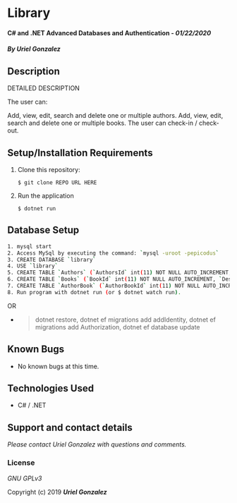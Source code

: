 # Library

####  C# and .NET Advanced Databases and Authentication - _01/22/2020_

#### _By **Uriel Gonzalez**_

## Description

DETAILED DESCRIPTION

The user can:

Add, view, edit, search and delete one or multiple authors.
Add, view, edit, search and delete one or multiple books.
The user can check-in / check-out.

## Setup/Installation Requirements

1. Clone this repository:
    ```
    $ git clone REPO URL HERE
    ```
2. Run the application
    ```
    $ dotnet run
    ```
## Database Setup

```sh
1. mysql start
2. Access MySql by executing the command: `mysql -uroot -pepicodus`
3. CREATE DATABASE `library`
4. USE `library`
5. CREATE TABLE `Authors` (`AuthorsId` int(11) NOT NULL AUTO_INCREMENT, `Name` varchar(255) DEFAULT NULL, PRIMARY KEY (`AuthorId`))
6. CREATE TABLE `Books` (`BookId` int(11) NOT NULL AUTO_INCREMENT, `Description` varchar(255), `UserId` int(11), PRIMARY KEY (`BookId`))
7. CREATE TABLE `AuthorBook` (`AuthorBookId` int(11) NOT NULL AUTO_INCREMENT, `BookId` int(11) NOT NULL, `AuthorId` int(11) NOT NULL, PRIMARY KEY (`AuthorBookId`))
8. Run program with dotnet run (or $ dotnet watch run).

```
OR
* > dotnet restore, dotnet ef migrations add addIdentity, dotnet ef migrations add Authorization, dotnet ef database update

## Known Bugs
* No known bugs at this time.

## Technologies Used
* C# / .NET

## Support and contact details

_Please contact Uriel Gonzalez with questions and comments._

### License

*GNU GPLv3*

Copyright (c) 2019 **_Uriel Gonzalez_**
